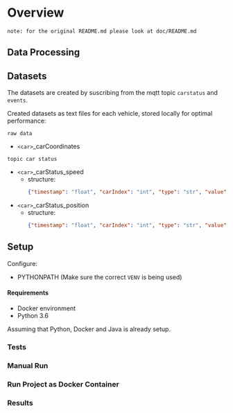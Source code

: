 # Overview

`note: for the original README.md please look at doc/README.md`

## Data Processing


## Datasets
The datasets are created by suscribing from the mqtt topic `carstatus` and `events`.

Created datasets as text files for each vehicle, stored locally for optimal performance:

`raw data`
* `<car>`_carCoordinates

`topic car status`
* `<car>`_carStatus_speed
    * structure:
        ```json
        {"timestamp": "float", "carIndex": "int", "type": "str", "value": "float"}
        ```
* `<car>`_carStatus_position
    * structure:
        ```json
        {"timestamp": "float", "carIndex": "int", "type": "str", "value": "int"}
        ```

## Setup

Configure:

* PYTHONPATH (Make sure the correct `VENV` is being used)

#### Requirements

* Docker environment
* Python 3.6

Assuming that Python, Docker and Java is already setup.

### Tests


### Manual Run


### Run Project as Docker Container


### Results


